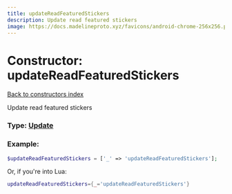 ```yaml
---
title: updateReadFeaturedStickers
description: Update read featured stickers
image: https://docs.madelineproto.xyz/favicons/android-chrome-256x256.png
---
```

# Constructor: updateReadFeaturedStickers  
[Back to constructors index](index.md)



Update read featured stickers




### Type: [Update](../types/Update.md)


### Example:

```php
$updateReadFeaturedStickers = ['_' => 'updateReadFeaturedStickers'];
```  


Or, if you're into Lua:

```lua
updateReadFeaturedStickers={_='updateReadFeaturedStickers'}

```


